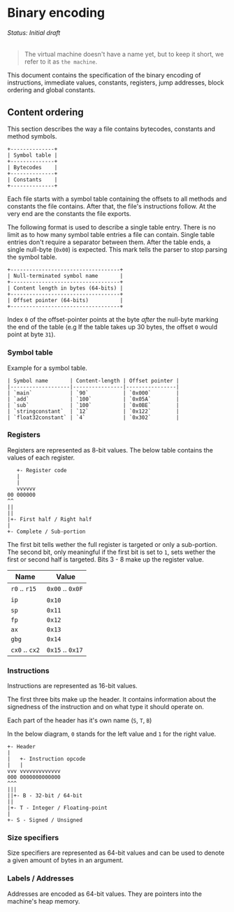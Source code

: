 # Binary encoding
###### Status: Initial draft

> The virtual machine doesn't have a name yet, but to keep it short,
we refer to it as `the machine`.

This document contains the specification of the binary encoding of instructions,
immediate values, constants, registers, jump addresses, block ordering and
global constants.

## Content ordering

This section describes the way a file contains bytecodes, constants and method symbols.

```
+--------------+
| Symbol table |
+--------------+
| Bytecodes    |
+--------------+
| Constants    |
+--------------+
```

Each file starts with a symbol table containing the offsets to all methods and constants the file contains.
After that, the file's instructions follow. At the very end are the constants the file exports.

The following format is used to describe a single table entry. There is no limit as to how many
symbol table entries a file can contain. Single table entries don't require a separator between them.
After the table ends, a single null-byte (`0x00`) is expected. This mark tells the parser to stop
parsing the symbol table.

```
+-----------------------------------+
| Null-terminated symbol name       |
+-----------------------------------+
| Content length in bytes (64-bits) |
+-----------------------------------+
| Offset pointer (64-bits)          |
+-----------------------------------+
```

Index `0` of the offset-pointer points at the byte *after* the null-byte marking the end of the table
(e.g If the table takes up 30 bytes, the offset `0` would point at byte `31`).

### Symbol table

Example for a symbol table.

```
| Symbol name       | Content-length | Offset pointer |
|-------------------|----------------|----------------|
| `main`            | `90`           | `0x000`        |
| `add`             | `100`          | `0x05A`        |
| `sub`             | `100`          | `0x0BE`        |
| `stringconstant`  | `12`           | `0x122`        |
| `float32constant` | `4`            | `0x302`        |
```

### Registers

Registers are represented as 8-bit values.
The below table contains the values of each register.

```
   +- Register code
   |
   |
   vvvvvv
00 000000
^^
||
||
|+- First half / Right half
|
+- Complete / Sub-portion
```

The first bit tells wether the full register is targeted or only a sub-portion.
The second bit, only meaningful if the first bit is set to `1`, sets
wether the first or second half is targeted.
Bits 3 - 8 make up the register value.

| Name           | Value            |
|----------------|------------------|
| `r0` .. `r15`  | `0x00` .. `0x0F` |
| `ip`           | `0x10`           |
| `sp`           | `0x11`           |
| `fp`           | `0x12`           |
| `ax`           | `0x13`           |
| `gbg`          | `0x14`           |
| `cx0` .. `cx2` | `0x15` .. `0x17` |

### Instructions

Instructions are represented as 16-bit values.

The first three bits make up the header. It contains information about the signedness of the instruction
and on what type it should operate on.

Each part of the header has it's own name (`S`, `T`, `B`)

In the below diagram, `0` stands for the left value and `1` for the right value.

```
+- Header
|
|   +- Instruction opcode
|   |
vvv vvvvvvvvvvvvv
000 0000000000000
^^^
|||
||+- B - 32-bit / 64-bit
||
|+- T - Integer / Floating-point
|
+- S - Signed / Unsigned
```

### Size specifiers

Size specifiers are represented as 64-bit values and can be used to denote a
given amount of bytes in an argument.

### Labels / Addresses

Addresses are encoded as 64-bit values.
They are pointers into the machine's heap memory.
